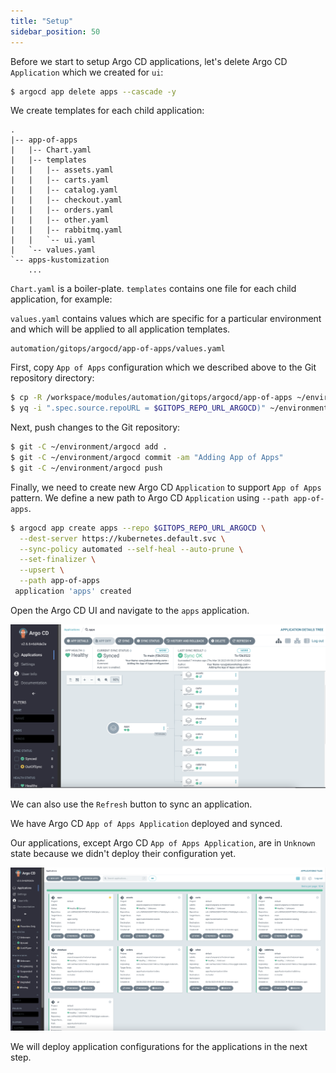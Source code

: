 ```yaml
---
title: "Setup"
sidebar_position: 50
---
```


Before we start to setup Argo CD applications, let's delete Argo CD `Application` which we created for `ui`:

```bash
$ argocd app delete apps --cascade -y
```

We create templates for each child application:

```
.
|-- app-of-apps
|   |-- Chart.yaml
|   |-- templates
|   |   |-- assets.yaml
|   |   |-- carts.yaml
|   |   |-- catalog.yaml
|   |   |-- checkout.yaml
|   |   |-- orders.yaml
|   |   |-- other.yaml
|   |   |-- rabbitmq.yaml
|   |   `-- ui.yaml
|   `-- values.yaml
`-- apps-kustomization
    ...
```

`Chart.yaml` is a boiler-plate. `templates` contains one file for each child application, for example:
<!--
```file
automation/gitops/argocd/app-of-apps/templates/ui.yaml
```
 -->
`values.yaml` contains values which are specific for a particular environment and which will be applied to all application templates.

```file
automation/gitops/argocd/app-of-apps/values.yaml
```

First, copy `App of Apps` configuration which we described above to the Git repository directory:

```bash
$ cp -R /workspace/modules/automation/gitops/argocd/app-of-apps ~/environment/argocd/
$ yq -i ".spec.source.repoURL = $GITOPS_REPO_URL_ARGOCD)" ~/environment/argocd/app-of-apps/values.yaml

```

Next, push changes to the Git repository:

```bash wait=10
$ git -C ~/environment/argocd add .
$ git -C ~/environment/argocd commit -am "Adding App of Apps"
$ git -C ~/environment/argocd push
```

Finally, we need to create new Argo CD `Application` to support `App of Apps` pattern.
We define a new path to Argo CD `Application` using `--path app-of-apps`.

```bash
$ argocd app create apps --repo $GITOPS_REPO_URL_ARGOCD \
  --dest-server https://kubernetes.default.svc \
  --sync-policy automated --self-heal --auto-prune \
  --set-finalizer \
  --upsert \
  --path app-of-apps
 application 'apps' created
```

Open the Argo CD UI and navigate to the `apps` application.

![argocd-ui-app-of-apps.png](assets/argocd-ui-app-of-apps.png)

We can also use the `Refresh` button to sync an application.

We have Argo CD `App of Apps Application` deployed and synced.

Our applications, except Argo CD `App of Apps Application`, are in `Unknown` state because we didn't deploy their configuration yet.

![argocd-ui-apps.png](assets/argocd-ui-apps-unknown.png)

We will deploy application configurations for the applications in the next step.
